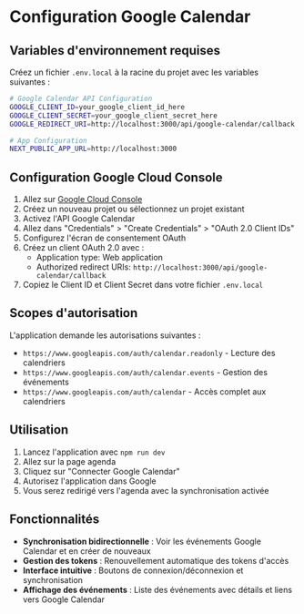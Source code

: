 # Configuration Google Calendar

## Variables d'environnement requises

Créez un fichier `.env.local` à la racine du projet avec les variables suivantes :

```bash
# Google Calendar API Configuration
GOOGLE_CLIENT_ID=your_google_client_id_here
GOOGLE_CLIENT_SECRET=your_google_client_secret_here
GOOGLE_REDIRECT_URI=http://localhost:3000/api/google-calendar/callback

# App Configuration
NEXT_PUBLIC_APP_URL=http://localhost:3000
```

## Configuration Google Cloud Console

1. Allez sur [Google Cloud Console](https://console.cloud.google.com/)
2. Créez un nouveau projet ou sélectionnez un projet existant
3. Activez l'API Google Calendar
4. Allez dans "Credentials" > "Create Credentials" > "OAuth 2.0 Client IDs"
5. Configurez l'écran de consentement OAuth
6. Créez un client OAuth 2.0 avec :
   - Application type: Web application
   - Authorized redirect URIs: `http://localhost:3000/api/google-calendar/callback`
7. Copiez le Client ID et Client Secret dans votre fichier `.env.local`

## Scopes d'autorisation

L'application demande les autorisations suivantes :
- `https://www.googleapis.com/auth/calendar.readonly` - Lecture des calendriers
- `https://www.googleapis.com/auth/calendar.events` - Gestion des événements
- `https://www.googleapis.com/auth/calendar` - Accès complet aux calendriers

## Utilisation

1. Lancez l'application avec `npm run dev`
2. Allez sur la page agenda
3. Cliquez sur "Connecter Google Calendar"
4. Autorisez l'application dans Google
5. Vous serez redirigé vers l'agenda avec la synchronisation activée

## Fonctionnalités

- **Synchronisation bidirectionnelle** : Voir les événements Google Calendar et en créer de nouveaux
- **Gestion des tokens** : Renouvellement automatique des tokens d'accès
- **Interface intuitive** : Boutons de connexion/déconnexion et synchronisation
- **Affichage des événements** : Liste des événements avec détails et liens vers Google Calendar
